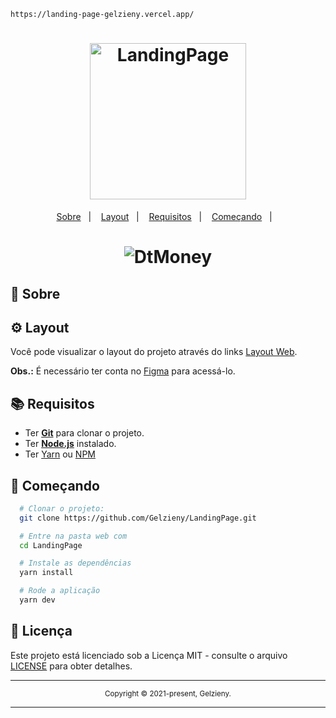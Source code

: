 ````
https://landing-page-gelzieny.vercel.app/
````

<h1 align="center">
  <img alt="LandingPage" src="" width="250px" />
</h1>

<p align="center">
  <a href="#page_with_curl-sobre">Sobre</a>&nbsp;&nbsp;&nbsp;|&nbsp;&nbsp;&nbsp;
  <a href="#gear-layout">Layout</a>&nbsp;&nbsp;&nbsp;|&nbsp;&nbsp;&nbsp;
  <a href="#books-requisitos">Requisitos</a>&nbsp;&nbsp;&nbsp;|&nbsp;&nbsp;&nbsp;
  <a href="#rocket-começando">Começando</a>&nbsp;&nbsp;&nbsp;|&nbsp;&nbsp;&nbsp;
</p>

<h1 align="center">
    <img alt="DtMoney" src="https://github.com/Gelzieny/dymoney/blob/main/.github/dtmoney.png?raw=true" />
</h1>

## :page_with_curl: Sobre


## :gear: Layout

Você pode visualizar o layout do projeto através do links [Layout Web](<https://www.figma.com/file/myqP66iQwzjwjrIAJyyrip/BalleBot?node-id=0%3A1>). 

<b>Obs.:</b> É necessário ter conta no [Figma](https://figma.com) para acessá-lo.

## :books: Requisitos

- Ter [**Git**](https://git-scm.com/) para clonar o projeto.
- Ter [**Node.js**](https://nodejs.org/en/) instalado.
- Ter [Yarn](https://classic.yarnpkg.com/) ou [NPM](https://www.npmjs.com/)


## :rocket: Começando

```bash
  # Clonar o projeto:
  git clone https://github.com/Gelzieny/LandingPage.git

  # Entre na pasta web com
  cd LandingPage

  # Instale as dependências
  yarn install

  # Rode a aplicação
  yarn dev
```


## 📝 Licença

Este projeto está licenciado sob a Licença MIT - consulte o arquivo [LICENSE](LICENSE) para obter detalhes.

<hr>
<div align="center">
  <sub>Copyright © 2021-present, Gelzieny.</sub>
</div>
<hr>
